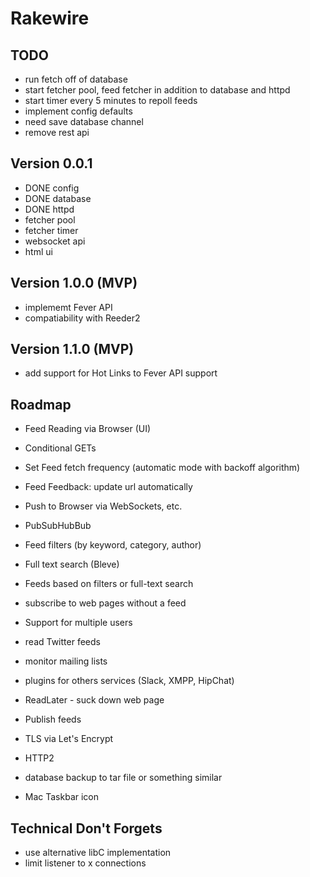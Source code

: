 # Rakewire

## TODO
 - run fetch off of database
 - start fetcher pool, feed fetcher in addition to database and httpd
 - start timer every 5 minutes to repoll feeds
 - implement config defaults
 - need save database channel
 - remove rest api

## Version 0.0.1

  - DONE config
  - DONE database
  - DONE httpd
  - fetcher pool
  - fetcher timer
  - websocket api
  - html ui

## Version 1.0.0 (MVP)

 - implememt Fever API
 - compatiability with Reeder2

## Version 1.1.0 (MVP)

 - add support for Hot Links to Fever API support

## Roadmap

 - Feed Reading via Browser (UI)
 - Conditional GETs
 - Set Feed fetch frequency (automatic mode with backoff algorithm)
 - Feed Feedback: update url automatically
 - Push to Browser via WebSockets, etc.
 - PubSubHubBub
 - Feed filters (by keyword, category, author)
 - Full text search (Bleve)
 - Feeds based on filters or full-text search
 - subscribe to web pages without a feed
 - Support for multiple users

 - read Twitter feeds
 - monitor mailing lists
 - plugins for others services (Slack, XMPP, HipChat)
 - ReadLater - suck down web page
 - Publish feeds

 - TLS via Let's Encrypt
 - HTTP2
 - database backup to tar file or something similar
 - Mac Taskbar icon

## Technical Don't Forgets
 - use alternative libC implementation
 - limit listener to x connections
